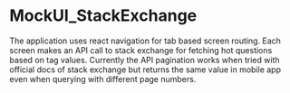 # MockUI_StackExchange

The application uses react navigation for tab based screen routing.
Each screen makes an API call to stack exchange for fetching hot questions based on tag values.
Currently the API pagination works when tried with official docs of stack exchange but returns the same value in mobile app even when querying with different page numbers.
